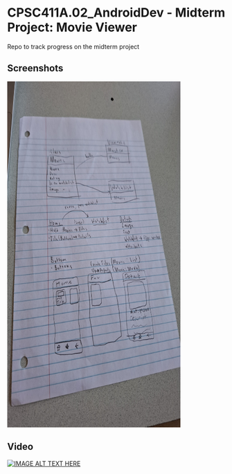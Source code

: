 # CPSC411A.02_AndroidDev - Midterm Project: Movie Viewer
Repo to track progress on the midterm project


## Screenshots
<img src="screenshots/screenshot_1.jpg" alt="Project Sketch" width=400 height=800>

## Video
[![IMAGE ALT TEXT HERE](https://img.youtube.com/vi/NGWZrCq05JQ/0.jpg)](https://www.youtube.com/watch?v=YOUTUBE_VIDEO_ID_HERE)